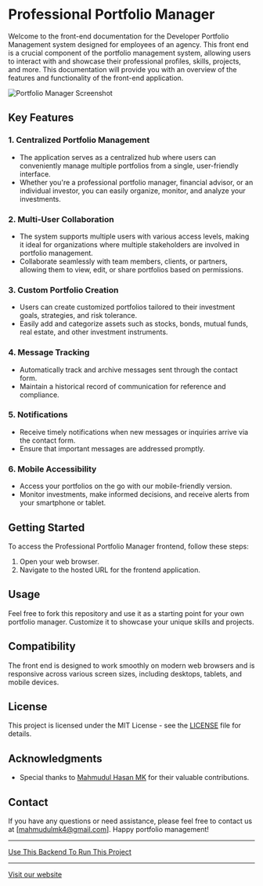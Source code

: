  # Professional Portfolio Manager
 
Welcome to the front-end documentation for the Developer Portfolio Management system designed for employees of an agency. This front end is a crucial component of the portfolio management system, allowing users to interact with and showcase their professional profiles, skills, projects, and more. This documentation will provide you with an overview of the features and functionality of the front-end application.

![Portfolio Manager Screenshot](https://i.ibb.co/gz7WpWx/porfolio-home-desktop.png)

## Key Features

### 1. Centralized Portfolio Management
- The application serves as a centralized hub where users can conveniently manage multiple portfolios from a single, user-friendly interface.
- Whether you're a professional portfolio manager, financial advisor, or an individual investor, you can easily organize, monitor, and analyze your investments.

### 2. Multi-User Collaboration
- The system supports multiple users with various access levels, making it ideal for organizations where multiple stakeholders are involved in portfolio management.
- Collaborate seamlessly with team members, clients, or partners, allowing them to view, edit, or share portfolios based on permissions.

### 3. Custom Portfolio Creation
- Users can create customized portfolios tailored to their investment goals, strategies, and risk tolerance.
- Easily add and categorize assets such as stocks, bonds, mutual funds, real estate, and other investment instruments.

### 4. Message Tracking
- Automatically track and archive messages sent through the contact form.
- Maintain a historical record of communication for reference and compliance.

### 5. Notifications
- Receive timely notifications when new messages or inquiries arrive via the contact form.
- Ensure that important messages are addressed promptly.

### 6. Mobile Accessibility
- Access your portfolios on the go with our mobile-friendly version.
- Monitor investments, make informed decisions, and receive alerts from your smartphone or tablet.

  

## Getting Started

To access the Professional Portfolio Manager frontend, follow these steps:

1. Open your web browser.
2. Navigate to the hosted URL for the frontend application.

## Usage

Feel free to fork this repository and use it as a starting point for your own portfolio manager. Customize it to showcase your unique skills and projects.

## Compatibility

The front end is designed to work smoothly on modern web browsers and is responsive across various screen sizes, including desktops, tablets, and mobile devices.

## License

This project is licensed under the MIT License - see the [LICENSE](LICENSE) file for details.

## Acknowledgments

- Special thanks to [Mahmudul Hasan MK](https://github.com/mkmahmud) for their valuable contributions. 

## Contact

If you have any questions or need assistance, please feel free to contact us at [mahmudulmk4@gmail.com].
Happy portfolio management!

---
[Use This Backend To Run This Project](https://github.com/mkmahmud/portfolio-backend.git)

---
[Visit our website](https://portfolio-7adc9.web.app/)


